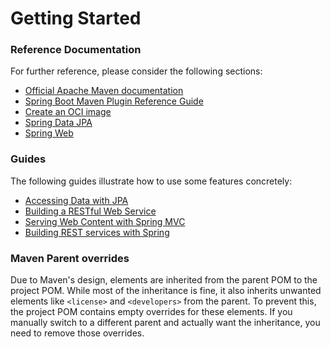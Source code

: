 # Getting Started

### Reference Documentation
For further reference, please consider the following sections:

* [Official Apache Maven documentation](https://maven.apache.org/guides/index.html)
* [Spring Boot Maven Plugin Reference Guide](https://docs.spring.io/spring-boot/docs/3.3.2.RELEASE/maven-plugin/reference/html/)
* [Create an OCI image](https://docs.spring.io/spring-boot/docs/3.3.2.RELEASE/maven-plugin/reference/html/#build-image)
* [Spring Data JPA](https://docs.spring.io/spring-boot/docs/3.3.2.RELEASE/reference/htmlsingle/index.html#data.sql.jpa-and-spring-data)
* [Spring Web](https://docs.spring.io/spring-boot/docs/3.3.2.RELEASE/reference/htmlsingle/index.html#web)

### Guides
The following guides illustrate how to use some features concretely:

* [Accessing Data with JPA](https://spring.io/guides/gs/accessing-data-jpa/)
* [Building a RESTful Web Service](https://spring.io/guides/gs/rest-service/)
* [Serving Web Content with Spring MVC](https://spring.io/guides/gs/serving-web-content/)
* [Building REST services with Spring](https://spring.io/guides/tutorials/rest/)

### Maven Parent overrides

Due to Maven's design, elements are inherited from the parent POM to the project POM.
While most of the inheritance is fine, it also inherits unwanted elements like `<license>` and `<developers>` from the parent.
To prevent this, the project POM contains empty overrides for these elements.
If you manually switch to a different parent and actually want the inheritance, you need to remove those overrides.

